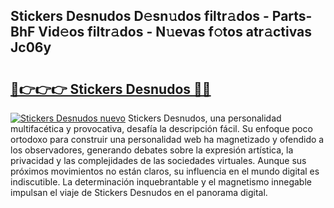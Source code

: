 ## Stickers Desnudos D𝚎sn𝚞dos filtr𝚊dos - Parts-BhF Vid𝚎os filtr𝚊dos - N𝚞evas f𝚘tos atr𝚊ctivas Jc06y

# <h2><a href="http://mbcpfv.tromn.icu/?c=Stickers+Desnudos">🔗👉👉👉 Stickers Desnudos 🔗🔗</a></h2>

[![Stickers Desnudos nuevo](https://i.imgur.com/pEAQMta.gif)](http://mbcpfv.tromn.icu/?c=Stickers+Desnudos)
Stickers Desnudos, una personalidad multifacética y provocativa, desafía la descripción fácil. Su enfoque poco ortodoxo para construir una personalidad web ha magnetizado y ofendido a los observadores, generando debates sobre la expresión artística, la privacidad y las complejidades de las sociedades virtuales. Aunque sus próximos movimientos no están claros, su influencia en el mundo digital es indiscutible. La determinación inquebrantable y el magnetismo innegable impulsan el viaje de Stickers Desnudos en el panorama digital.
